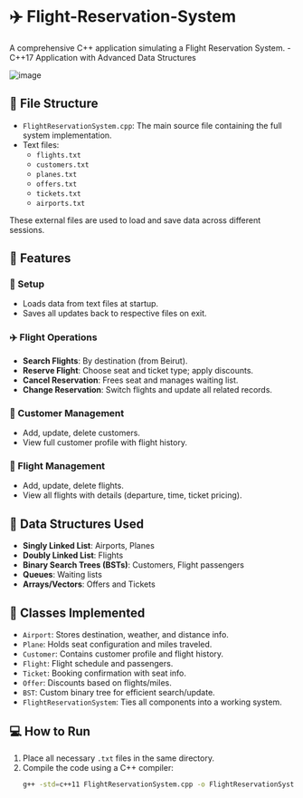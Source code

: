 # ✈️ Flight-Reservation-System
A comprehensive C++ application simulating a Flight Reservation System. - C++17 Application with Advanced Data Structures

![image](https://github.com/user-attachments/assets/a661b192-e847-4e50-8d83-f786c223fd22)


## 📁 File Structure

- `FlightReservationSystem.cpp`: The main source file containing the full system implementation.
- Text files: 
  - `flights.txt`
  - `customers.txt`
  - `planes.txt`
  - `offers.txt`
  - `tickets.txt`
  - `airports.txt`

These external files are used to load and save data across different sessions.

## 🚀 Features

### 🔧 Setup

- Loads data from text files at startup.
- Saves all updates back to respective files on exit.

### ✈️ Flight Operations

- **Search Flights**: By destination (from Beirut).
- **Reserve Flight**: Choose seat and ticket type; apply discounts.
- **Cancel Reservation**: Frees seat and manages waiting list.
- **Change Reservation**: Switch flights and update all related records.

### 👥 Customer Management

- Add, update, delete customers.
- View full customer profile with flight history.

### 🛫 Flight Management

- Add, update, delete flights.
- View all flights with details (departure, time, ticket pricing).

## 🧱 Data Structures Used

- **Singly Linked List**: Airports, Planes
- **Doubly Linked List**: Flights
- **Binary Search Trees (BSTs)**: Customers, Flight passengers
- **Queues**: Waiting lists
- **Arrays/Vectors**: Offers and Tickets

## 🧠 Classes Implemented

- `Airport`: Stores destination, weather, and distance info.
- `Plane`: Holds seat configuration and miles traveled.
- `Customer`: Contains customer profile and flight history.
- `Flight`: Flight schedule and passengers.
- `Ticket`: Booking confirmation with seat info.
- `Offer`: Discounts based on flights/miles.
- `BST`: Custom binary tree for efficient search/update.
- `FlightReservationSystem`: Ties all components into a working system.

## 💻 How to Run

1. Place all necessary `.txt` files in the same directory.
2. Compile the code using a C++ compiler:
   ```bash
   g++ -std=c++11 FlightReservationSystem.cpp -o FlightReservationSystem

